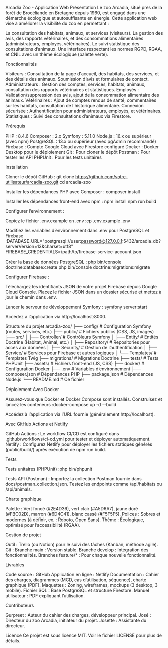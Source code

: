 Arcadia Zoo - Application Web
Présentation
Le zoo Arcadia, situé près de la forêt de Brocéliande en Bretagne depuis 1960, est engagé dans une démarche écologique et autosuffisante en énergie. Cette application web vise à améliorer la visibilité du zoo en permettant :

La consultation des habitats, animaux, et services (visiteurs).
La gestion des avis, des rapports vétérinaires, et des consommations alimentaires (administrateurs, employés, vétérinaires).
Le suivi statistique des consultations d’animaux.
Une interface respectant les normes RGPD, RGAA, et CNIL avec un thème écologique (palette verte).

Fonctionnalités

Visiteurs : Consultation de la page d'accueil, des habitats, des services, et des détails des animaux. Soumission d’avis et formulaires de contact.
Administrateurs : Gestion des comptes, services, habitats, animaux, consultation des rapports vétérinaires et statistiques.
Employés : Validation/suppression des avis, ajout de la consommation alimentaire des animaux.
Vétérinaires : Ajout de comptes rendus de santé, commentaires sur les habitats, consultation de l’historique alimentaire.
Connexion sécurisée : Authentification pour administrateurs, employés, et vétérinaires.
Statistiques : Suivi des consultations d’animaux via Firestore.

Prérequis

PHP : 8.4.6
Composer : 2.x
Symfony : 5.11.0
Node.js : 16.x ou supérieur (avec npm)
PostgreSQL : 13.x ou supérieur (avec pgAdmin recommandé)
Firebase : Compte Google Cloud avec Firestore configuré
Docker : Docker Desktop pour le déploiement
Git : Pour cloner le dépôt
Postman : Pour tester les API
PHPUnit : Pour les tests unitaires

Installation

Cloner le dépôt GitHub :
git clone https://github.com/votre-utilisateur/arcadia-zoo.git
cd arcadia-zoo


Installer les dépendances PHP avec Composer :
composer install


Installer les dépendances front-end avec npm :
npm install
npm run build


Configurer l’environnement :

Copiez le fichier .env.example en .env :cp .env.example .env


Modifiez les variables d’environnement dans .env pour PostgreSQL et Firebase :DATABASE_URL="postgresql://user:password@127.0.0.1:5432/arcadia_db?serverVersion=13&charset=utf8"
FIREBASE_CREDENTIALS=/path/to/firebase-service-account.json




Créer la base de données PostgreSQL :
php bin/console doctrine:database:create
php bin/console doctrine:migrations:migrate


Configurer Firebase :

Téléchargez les identifiants JSON de votre projet Firebase depuis Google Cloud Console.
Placez le fichier JSON dans un dossier sécurisé et mettez à jour le chemin dans .env.


Lancer le serveur de développement Symfony :
symfony server:start

Accédez à l’application via http://localhost:8000.


Structure du projet
arcadia-zoo/
├── config/                    # Configuration Symfony (routes, services, etc.)
├── public/                    # Fichiers publics (CSS, JS, images)
├── src/
│   ├── Controller/            # Contrôleurs Symfony
│   ├── Entity/               # Entités Doctrine (Habitat, Animal, etc.)
│   ├── Repository/           # Repositories pour accès aux données
│   ├── Security/             # Gestion de l’authentification
│   ├── Service/              # Services pour Firebase et autres logiques
│   └── Templates/            # Templates Twig
├── migrations/                # Migrations Doctrine
├── tests/                     # Tests PHPUnit
├── assets/                    # Fichiers front-end (JS, CSS)
├── docker/                    # Configuration Docker
├── .env                       # Variables d’environnement
├── composer.json              # Dépendances PHP
├── package.json               # Dépendances Node.js
└── README.md                  # Ce fichier

Déploiement
Avec Docker

Assurez-vous que Docker et Docker Compose sont installés.
Construisez et lancez les conteneurs :docker-compose up -d --build


Accédez à l’application via l’URL fournie (généralement http://localhost).

Avec GitHub Actions et Netlify

GitHub Actions : Le workflow CI/CD est configuré dans .github/workflows/ci-cd.yml pour tester et déployer automatiquement.
Netlify : Configurez Netlify pour déployer les fichiers statiques générés (public/build/) après exécution de npm run build.

Tests

Tests unitaires (PHPUnit) :php bin/phpunit


Tests API (Postman) :
Importez la collection Postman fournie dans docs/postman_collection.json.
Testez les endpoints comme /api/habitats ou /api/animals.



Charte graphique

Palette : Vert foncé (#2E4D36), vert clair (#A5D6A7), jaune doré (#FBC02D), marron (#6D4C41), blanc cassé (#F5F5F5).
Polices : Sobres et modernes (à définir, ex. : Roboto, Open Sans).
Thème : Écologique, optimisé pour l’accessibilité (RGAA).

Gestion de projet

Outil : Trello (ou Notion) pour le suivi des tâches (Kanban, méthode agile).
Git :
Branche main : Version stable.
Branche develop : Intégration des fonctionnalités.
Branches feature/* : Pour chaque nouvelle fonctionnalité.



Livrables

Code source : GitHub
Application en ligne : Netlify
Documentation : Cahier des charges, diagrammes (MCD, cas d’utilisation, séquence), charte graphique (PDF).
Maquettes : Zoning, wireframes, mockups (3 desktop, 3 mobile).
Fichier SQL : Base PostgreSQL et structure Firestore.
Manuel utilisateur : PDF expliquant l’utilisation.

Contributeurs

Gurpreet : Auteur du cahier des charges, développeur principal.
José : Directeur du zoo Arcadia, initiateur du projet.
Josette : Assistante du directeur.

Licence
Ce projet est sous licence MIT. Voir le fichier LICENSE pour plus de détails.
